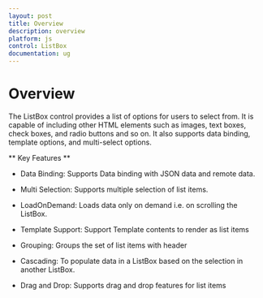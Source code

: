 ```yaml
---
layout: post
title: Overview
description: overview
platform: js
control: ListBox
documentation: ug
---
```


# Overview

The ListBox control provides a list of options for users to select from. It is capable of including other HTML elements such as images, text boxes, check boxes, and radio buttons and so on. It also supports data binding, template options, and multi-select options.

** Key Features **

* Data Binding: Supports Data binding with JSON data and remote data.

* Multi Selection: Supports multiple selection of list items.

* LoadOnDemand: Loads data only on demand i.e. on scrolling the ListBox.

* Template Support: Support Template contents to render as list items

* Grouping: Groups the set of list items with header

* Cascading: To populate data in a ListBox based on the selection in another ListBox.

* Drag and Drop: Supports drag and drop features for list items 

